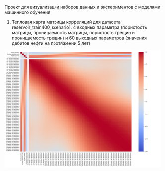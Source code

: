 Проект для визуализации наборов данных и экспериментов с моделями машинного обучения

1) Тепловая карта матрицы корреляций для датасета reservoir_train400_scenario1. 4 входных параметра (пористость матрицы, проницаемость матрицы, пористость трещин и проницаемость трещин) и 60 выходных параметров (значения дебитов нефти на протяжении 5 лет)

![Heat map](https://github.com/mualal/ml-experiments/blob/main/images/reservoir/corr_matrix.png)
